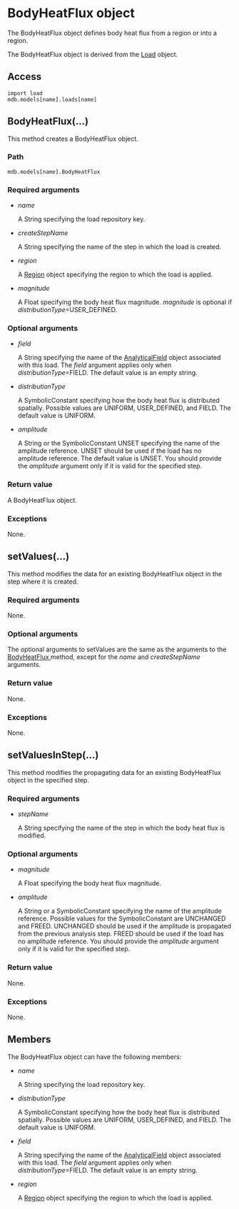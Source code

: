 # BodyHeatFlux object

The BodyHeatFlux object defines body heat flux from a region or into a region.

The BodyHeatFlux object is derived from the [Load](https://help.3ds.com/2022/english/DSSIMULIA_Established/SIMACAEKERRefMap/simaker-c-loadpyc.htm?ContextScope=all) object.

## Access

```
import load
mdb.models[name].loads[name]
```

## BodyHeatFlux(...)



This method creates a BodyHeatFlux object.



### Path

```
mdb.models[name].BodyHeatFlux
```

### Required arguments

- *name*

  A String specifying the load repository key.

- *createStepName*

  A String specifying the name of the step in which the load is created.

- *region*

  A [Region](https://help.3ds.com/2022/english/DSSIMULIA_Established/SIMACAEKERRefMap/simaker-c-regionpyc.htm?ContextScope=all) object specifying the region to which the load is applied.

- *magnitude*

  A Float specifying the body heat flux magnitude. *magnitude* is optional if *distributionType*=USER_DEFINED.

### Optional arguments

- *field*

  A String specifying the name of the [AnalyticalField](https://help.3ds.com/2022/english/DSSIMULIA_Established/SIMACAEKERRefMap/simaker-c-analyticalfieldpyc.htm?ContextScope=all) object associated with this load. The *field* argument applies only when *distributionType*=FIELD. The default value is an empty string.

- *distributionType*

  A SymbolicConstant specifying how the body heat flux is distributed spatially. Possible values are UNIFORM, USER_DEFINED, and FIELD. The default value is UNIFORM.

- *amplitude*

  A String or the SymbolicConstant UNSET specifying the name of the amplitude reference. UNSET should be used if the load has no amplitude reference. The default value is UNSET. You should provide the *amplitude* argument only if it is valid for the specified step.

### Return value

A BodyHeatFlux object.

### Exceptions

None.



## setValues(...)



This method modifies the data for an existing BodyHeatFlux object in the step where it is created.



### Required arguments

None.

### Optional arguments

The optional arguments to setValues are the same as the arguments to the [BodyHeatFlux ](https://help.3ds.com/2022/english/DSSIMULIA_Established/SIMACAEKERRefMap/simaker-c-bodyheatfluxpyc.htm?ContextScope=all#simaker-bodyheatfluxbodyheatfluxpyc)method, except for the *name* and *createStepName* arguments.

### Return value

None.

### Exceptions

None.



## setValuesInStep(...)



This method modifies the propagating data for an existing BodyHeatFlux object in the specified step.



### Required arguments

- *stepName*

  A String specifying the name of the step in which the body heat flux is modified.

### Optional arguments

- *magnitude*

  A Float specifying the body heat flux magnitude.

- *amplitude*

  A String or a SymbolicConstant specifying the name of the amplitude reference. Possible values for the SymbolicConstant are UNCHANGED and FREED. UNCHANGED should be used if the amplitude is propagated from the previous analysis step. FREED should be used if the load has no amplitude reference. You should provide the *amplitude* argument only if it is valid for the specified step.

### Return value

None.

### Exceptions

None.



## Members

The BodyHeatFlux object can have the following members:

- *name*

  A String specifying the load repository key.

- *distributionType*

  A SymbolicConstant specifying how the body heat flux is distributed spatially. Possible values are UNIFORM, USER_DEFINED, and FIELD. The default value is UNIFORM.

- *field*

  A String specifying the name of the [AnalyticalField](https://help.3ds.com/2022/english/DSSIMULIA_Established/SIMACAEKERRefMap/simaker-c-analyticalfieldpyc.htm?ContextScope=all) object associated with this load. The *field* argument applies only when *distributionType*=FIELD. The default value is an empty string.

- *region*

  A [Region](https://help.3ds.com/2022/english/DSSIMULIA_Established/SIMACAEKERRefMap/simaker-c-regionpyc.htm?ContextScope=all) object specifying the region to which the load is applied.